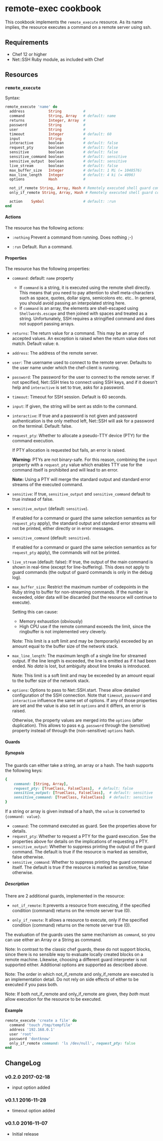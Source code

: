 # remote-exec cookbook

This cookbook implements the `remote_execute` resource. As its name implies, the
resource executes a command on a remote server using ssh.

## Requirements

* Chef 12 or higher
* Net::SSH Ruby module, as included with Chef

## Resources

### `remote_execute`

Syntax:

```ruby
remote_execute 'name' do
  address           String          #
  command           String, Array   # default: name
  returns           Integer, Array  #
  password          String          #
  user              String          #
  timeout           Integer         # default: 60
  input             String          #
  interactive       boolean         # default: false
  request_pty       boolean         # default: false
  sensitive         boolean         # default: false
  sensitive_command boolean         # default: sensitive
  sensitive_output  boolean         # default: sensitive
  live_stream       boolean         # default: false
  max_buffer_size   Integer         # default: 1 Mi (= 1048576)
  max_line_length   Integer         # default: 4 ki (= 4096)
  options           Hash            #

  not_if_remote String, Array, Hash # Remotely executed shell guard command like not_if
  only_if_remote String, Array, Hash # Remotely executed shell guard command like only_if

  action    Symbol                  # default: :run
end
```

#### Actions

The resource has the following actions:

* `:nothing` Prevent a command from running. Does nothing ;-)

* `:run` Default. Run a command.

#### Properties

The resource has the following properties:

* `command`: default: `name` property

    - If `command` is a string, it is executed using the remote shell directly. This means that you need to pay attention to shell meta-characters such as space, quotes, dollar signs, semicolons etc. etc.. In general, you should avoid passing an interpolated string here.
    - If `command` is an array, the elements are shell-escaped using `Shellwords.escape` and then joined with spaces and treated as a string. Unfortunately, SSH requires a stringified command and does not support passing arrays.

* `returns`: The return value for a command. This may be an array of accepted values. An exception is raised when the return value does not match. Default value: `0`.

* `address`: The address of the remote server.

* `user`: The username used to connect to the remote server. Defaults to the user name under which the chef-client is running.

* `password`: The password for the user to connect to the remote server. If not specified, Net::SSH tries to connect using SSH keys, and if it doesn't help and `interactive` is set to true, asks for a password.

* `timeout`: Timeout for SSH session. Default is 60 seconds.

* `input`: If given, the string will be sent as stdin to the command.

* `interactive`: If true and a password is not given and password authentication is the only method left, Net::SSH will ask for a password on the terminal. Default: false.

* `request_pty`: Whether to allocate a pseudo-TTY device (PTY) for the command execution.

    If PTY allocation is requested but fails, an error is raised.

    **Warning:** PTYs are not binary-safe. For this reason, combining the
    `input` property with a `request_pty` value which enables TTY use for the
    command itself is prohibited and will lead to an error.

    **Note:** Using a PTY will merge the standard output and standard error
    streams of the executed command.

* `sensitive`: If true, `sensitive_output` and `sensitive_command` default to
  true instead of false.

* `sensitive_output` (default: `sensitive`). 

  If enabled for a command or guard (the same selection semantics as for
  `request_pty` apply), the standard output and standard error streams will not
  be printed, either directly or in error messages.

* `sensitive_command` (default: `sensitive`).

  If enabled for a command or guard (the same selection semantics as for
  `request_pty` apply), the commands will not be printed.

* `live_stream` (default: false): If true, the output of the main command is
  shown in real-time (except for line-buffering). This does not apply to guard
  commands (the output of guard commands is only in the debug log).

* `max_buffer_size`: Restrict the maximum number of codepoints in the Ruby
  string to buffer for non-streaming commands. If the number is exceeded, older
  data will be discarded (but the resource will continue to execute).

  Setting this can cause:

  - Memory exhaustion (obviously)
  - High CPU use if the remote command exceeds the limit, since the ringbuffer
    is not implemented very cleverly.

  Note: This limit is a soft limit and may be (temporarily) exceeded by an
  amount equal to the buffer size of the network stack.

* `max_line_length`: The maximum length of a single line for streamed output.
  If the line length is exceeded, the line is emitted as if it had been ended.
  No *data* is lost, but ambiguity about line breaks is introduced.

  Note: This limit is a soft limit and may be exceeded by an amount equal to
  the buffer size of the network stack.

* `options`: Options to pass to Net::SSH.start. These allow detailed
  configuration of the SSH connection. Note that `timeout`, `password` and
  `interactive` influence the same set of options. If any of those properties
  are set and the value is also set in `options` and it differs, an error is
  raised.

  Otherwise, the property values are merged into the `options` (after
  duplication). This allows to pass e.g. `password` through the (sensitive)
  property instead of through the (non-sensitive) `options` hash.


#### Guards

##### Synopsis

The guards can either take a string, an array or a hash. The hash supports the
following keys:

```ruby
{
    command: [String, Array],
    request_pty: [TrueClass, FalseClass],  # default: false
    sensitive_output: [TrueClass, FalseClass],  # default: sensitive
    sensitive_command: [TrueClass, FalseClass]  # default: sensitive
}
```

If a string or array is given instead of a hash, the `value` is converted to
`{command: value}`.

* `command`: The command executed as guard. See the properties above for
  details.
* `request_pty`: Whether to request a PTY for the guard execution. See the
  properties above for details on the implications of requesting a PTY.
* `sensitive_output`: Whether to suppress printing the output of the guard
  command. The default is true if the resource is marked as sensitive, false
  otherwise.
* `sensitive_command`: Whether to suppress printing the guard command itself.
  The default is true if the resource is marked as sensitive, false otherwise.

##### Description

There are 2 additional guards, implemented in the resource:

* `not_if_remote`: It prevents a resource from executing, if the specified condition (command) returns on the remote server true (0).

* `only_if_remote`: It allows a resource to execute, only if the specified condition (command) returns on the remote server true (0).

The evaluation of the guards uses the same mechanism as `command`, so you can use either an Array or a String as command.

Note: In contrast to the classic chef guards, these do not support blocks, since there is no sensible way to evaluate locally created blocks on a remote machine. Likewise, choosing a different guard interpreter is not supported either. Additional options are supported as described above.

Note: The order in which not_if_remote and only_if_remote are executed is an implementation detail. Do not rely on side effects of either to be executed if you pass both.

Note: If both not_if_remote and only_if_remote are given, they *both* must allow execution for the resource to be executed.

#### Example

```ruby
remote_execute 'create a file' do
  command 'touch /tmp/tempfile'
  address '192.168.0.1'
  user 'root'
  password 'dontknow'
  only_if_remote command: 'ls /dev/null', request_pty: false
end
```

## ChangeLog

### v0.2.0 2017-02-18

- input option added

### v0.1.1 2016-11-28

- timeout option added

### v0.1.0 2016-11-07

- Initial release
